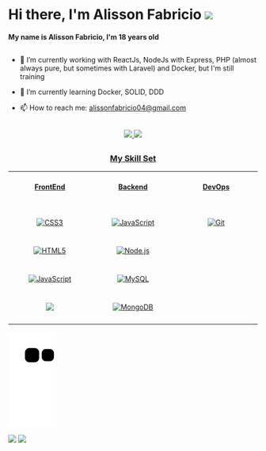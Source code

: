 
# Hi there, I'm Alisson Fabricio <img src="https://media.giphy.com/media/12oufCB0MyZ1Go/giphy.gif" width="50">

#### My name is Alisson Fabricio, I'm 18 years old

##

- 🔭 I’m currently working with ReactJs, NodeJs with Express, PHP (almost always pure, but sometimes with Laravel) and Docker, but I'm still training

- 🌱 I’m currently learning Docker, SOLID, DDD

- 📫 How to reach me: alissonfabricio04@gmail.com

##

<div align="center">
  <a href="https://github.com/alissonFabricio04">
  <img height="180em" src="https://github-readme-stats.vercel.app/api?username=alissonFabricio04&show_icons=true&theme=radical&include_all_commits=true&count_private=true"/>
  <img height="180em" src="https://github-readme-stats.vercel.app/api/top-langs/?username=alissonFabricio04&layout=compact&langs_count=7&theme=radical"/>
</div>
  
##

<h3 align="center"> My Skill Set </h2>
  
<table align="center"><tr><td valign="top" width="33%" align="center">
  
 #### FrontEnd
 <div style="display: inline_block"><br> 
  <img style="margin: 20px" src="https://profilinator.rishav.dev/skills-assets/css3-original-wordmark.svg" alt="CSS3" height="50" />  
  <img style="margin: 20px" src="https://profilinator.rishav.dev/skills-assets/html5-original-wordmark.svg" alt="HTML5" height="50" />  
  <img style="margin: 20px" src="https://profilinator.rishav.dev/skills-assets/javascript-original.svg" alt="JavaScript" height="40" />
  <img style="margin: 20px" src="https://profilinator.rishav.dev/skills-assets/react-original-wordmark.svg" height="50" />
 </div>
  
 </td><td valign="top" width="33%" align="center">
  
 #### Backend 
 <div style="display: inline_block"><br>
  <img style="margin: 20px" src="https://profilinator.rishav.dev/skills-assets/javascript-original.svg" alt="JavaScript" height="40" /> 
  <img style="margin: 20px" src="https://profilinator.rishav.dev/skills-assets/nodejs-original-wordmark.svg" alt="Node.js" height="50" />
  <img style="margin: 20px" src="https://profilinator.rishav.dev/skills-assets/mysql-original-wordmark.svg" alt="MySQL" height="50" />  
  <img style="margin: 20px" src="https://profilinator.rishav.dev/skills-assets/mongodb-original-wordmark.svg" alt="MongoDB" height="50" /> 
 </div>

 </td><td valign="top" width="33%" align="center">
  
 #### DevOps
 <div style="display: inline_block"><br>
   <img style="margin: 20px" src="https://profilinator.rishav.dev/skills-assets/git-scm-icon.svg" alt="Git" height="45" /> 
 </div>
 </table> 
  
 ![Snake animation](https://github.com/rafaballerini/rafaballerini/blob/output/github-contribution-grid-snake.svg)
  
 
  <a href = "mailto:alissonfabricio04@gmail.com"><img src="https://img.shields.io/badge/-Gmail-%23333?style=for-the-badge&logo=gmail&logoColor=white" target="_blank"></a>
  <a href="https://www.linkedin.com/in/alisson-fabricio-b631371ba/" target="_blank"><img src="https://img.shields.io/badge/-LinkedIn-%230077B5?style=for-the-badge&logo=linkedin&logoColor=white" target="_blank"></a>
